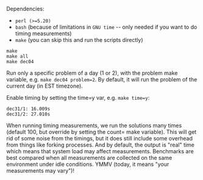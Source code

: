 Dependencies:

* `perl (>=5.20)`
* `bash` (because of limitations in `GNU time` -- only needed if
   you want to do timing measurements)
* `make` (you can skip this and run the scripts directly)

```
make
make all
make dec04
```

Run only a specific problem of a day (1 or 2), with the problem
make variable, e.g. `make dec04 problem=2`. By default, it will
run the problem of the current day (in EST timezone).

Enable timing by setting the time=y var, e.g. `make time=y`:

```
dec31/1: 16.009s
dec31/2: 27.010s
```

When running timing measurements, we run the solutions many times
(default 100, but override by setting the count= make variable).
This will get rid of some noise from the timings, but it does
still include some overhead from things like forking processes.
And by default, the output is "real" time which means that system
load may affect measurements. Benchmarks are best compared when
all measurements are collected on the same environment under idle
conditions. YMMV (today, it means "your measurements may vary")!
